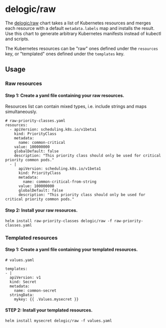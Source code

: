 # delogic/raw

The [delogic/raw](https://github.com/delogic-io/charts/tree/main/delogic/raw) chart takes a list of Kubernetes resources and merges each resource with a default `metadata.labels` map and installs the result. Use this chart to generate arbitrary Kubernetes manifests instead of kubectl and scripts.

The Kubernetes resources can be "raw" ones defined under the `resources` key, or "templated" ones defined under the `templates` key.

## Usage

### Raw resources

#### Step 1: Create a yaml file containing your raw resources.

Resources list can contain mixed types, i.e. include strings and maps simultaneously.

```
# raw-priority-classes.yaml
resources:
  - apiVersion: scheduling.k8s.io/v1beta1
    kind: PriorityClass
    metadata:
      name: common-critical
    value: 100000000
    globalDefault: false
    description: "This priority class should only be used for critical priority common pods."
  - |
      apiVersion: scheduling.k8s.io/v1beta1
      kind: PriorityClass
      metadata:
        name: common-critical-from-string
      value: 100000000
      globalDefault: false
      description: "This priority class should only be used for critical priority common pods."
```

#### Step 2: Install your raw resources.

```
helm install raw-priority-classes delogic/raw -f raw-priority-classes.yaml
```

### Templated resources

#### Step 1: Create a yaml file containing your templated resources.

```
# values.yaml

templates:
- |
  apiVersion: v1
  kind: Secret
  metadata:
    name: common-secret
  stringData:
    mykey: {{ .Values.mysecret }}
```

#### STEP 2: Install your templated resources.

```
helm install mysecret delogic/raw -f values.yaml
```
